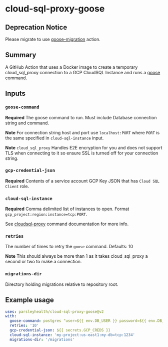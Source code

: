# cloud-sql-proxy-goose

## Deprecation Notice

Please migrate to use [goose-migration](https://github.com/parsleyhealth/github-composite-actions/tree/main/goose-migration) action.

## Summary

A GitHub Action that uses a Docker image to create a temporary cloud_sql_proxy connection to a GCP CloudSQL Instance and runs a [goose](https://github.com/pressly/goose) command.

## Inputs

### `goose-command`

**Required** The goose command to run. Must include Database connection string and command.

**Note** For connection string host and port use `localhost:PORT` where `PORT` is the same specified in `cloud-sql-instance` input.

**Note** `cloud_sql_proxy` Handles E2E encryption for you and does not support TLS when connecting to it so ensure SSL is turned off for your connection string.

### `gcp-credential-json`

**Required** Contents of a service account GCP Key JSON that has `Cloud SQL Client` role.

### `cloud-sql-instance`

**Required** Comma delimited list of instances to open. Format `gcp_project:region:instance=tcp:PORT`.

See [cloudsql-proxy](https://github.com/GoogleCloudPlatform/cloudsql-proxy) command documentation for more info.

### `retries`

The number of times to retry the `goose` command. Defaults: 10

**Note** This should always be more than 1 as it takes cloud_sql_proxy a second or two to make a connection.

### `migrations-dir`

Directory holding migrations relative to repository root.

## Example usage

```yaml
uses: parsleyhealth/cloud-sql-proxy-goose@v2
with:
  goose-command: postgres "user=${{ env.DB_USER }} password=${{ env.DB_PASSWORD }} dbname=${{ env.DB_NAME }} port=1234 sslmode=disable host=localhost" up
  retries: '10'
  gcp-credential-json: ${{ secrets.GCP_CREDS }}
  cloud-sql-instance: 'my-project:us-east1:my-db=tcp:1234'
  migrations-dir: '/migrations'
```
